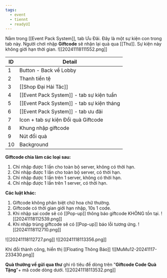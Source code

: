 ```yaml
---
tags:
  - event
  - tiennt
  - readyUI
---
```

Nằm trong [[Event Pack System]], tab Ưu Đãi. Đây là một sự kiện con trong tab này.
Người chơi nhập **Giftcode** sẽ nhận lại quà qua [[Thư]].
Sự kiện này không giới hạn thời gian.
![[20241118111552.png]]

| ID  | Detail                                    |
| --- | ----------------------------------------- |
| 1   | Button - Back về Lobby                    |
| 2   | Thanh tiền tệ                             |
| 3   | [[Shop Đại Hải Tăc]]                      |
| 4   | [[Event Pack System]] - tab sự kiện tuần  |
| 5   | [[Event Pack System]] - tab sự kiện tháng |
| 6   | [[Event Pack System]] - tab ưu đãi        |
| 7   | Icon + tab sự kiện Đổi quà Giftcode       |
| 8   | Khung nhập giftcode                       |
| 9   | Nút đổi quà                               |
| 10  | Background                                |
**Giftcode chia làm các loại sau:**
1. Chỉ nhập được 1 lần cho toàn bộ server, không có thời hạn.
2. Chỉ nhập được 1 lần cho toàn bộ server, có thời hạn.
3. Chỉ nhập được 1 lần trên 1 server, không có thời hạn.
4. Chỉ nhập được 1 lần trên 1 server, có thời hạn.

**Các luật khác:**
1. Giftcode không phân biệt chữ hoa chữ thường.
2. Giftcode có thời gian giới hạn nhập, 10s 1 code.
3. Khi nhập sai code sẽ có [[Pop-up]] thông báo giftcode KHÔNG tồn tại.
![[20241118112539.png]]
5. Khi nhập trùng giftcode sẽ có [[Pop-up]] báo lỗi tương ứng.
![[20241118112710.png]]

![[20241118112727.png]]
![[20241118113356.png]]

Khi đổi thành công, hiển thị [[Floating Thông Báo]]
![[MuMu12-20241117-233430.png]]

**Quà thưởng về gửi qua thư** ghi rõ tiêu đề dòng trên "**Giftcode Code Quà Tặng**"+ mã code dòng dưới.
![[20241118113532.png]]
